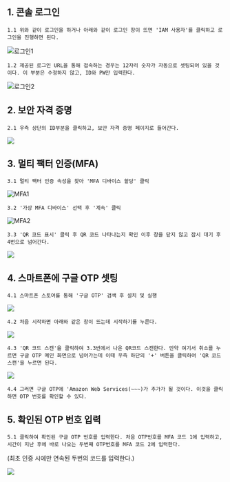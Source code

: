 ## 1. 콘솔 로그인

    1.1 위와 같이 로그인을 하거나 아래와 같이 로그인 창이 뜨면 'IAM 사용자'를 클릭하고 로그인을 진행하면 된다.

![로그인1](../assets/images/2022-06-09-14-07-05.png)

    1.2 제공된 로그인 URL을 통해 접속하는 경우는 12자리 숫자가 자동으로 셋팅되어 있을 것이다. 이 부분은 수정하지 않고, ID와 PW만 입력한다.

![로그인2](../assets/images/2022-06-09-14-06-34.png)


## 2. 보안 자격 증명

    2.1 우측 상단의 ID부분을 클릭하고, 보안 자격 증명 페이지로 들어간다.

![](../assets/images/2022-06-09-14-08-45.png)

## 3. 멀티 팩터 인증(MFA)

    3.1 멀티 팩터 인증 속성을 찾아 'MFA 디바이스 할당' 클릭

![MFA1](../assets/images/2022-06-09-12-13-36.png)

    3.2 '가상 MFA 디바이스' 선택 후 '계속' 클릭

![MFA2](../assets/images/2022-06-09-12-16-14.png)

    3.3 'QR 코드 표시' 클릭 후 QR 코드 나타나는지 확인 이후 창을 닫지 않고 잠시 대기 후 4번으로 넘어간다.

![](../assets/images/2022-06-09-14-10-39.png)

## 4. 스마트폰에 구글 OTP 셋팅

    4.1 스마트폰 스토어를 통해 '구글 OTP' 검색 후 설치 및 실행

![](../assets/images/2022-06-09-12-28-04.png)

    4.2 처음 시작하면 아래와 같은 창이 뜨는데 시작하기를 누른다.

![](../assets/images/2022-06-09-12-29-51.png)

    4.3 'QR 코드 스캔'을 클릭하여 3.3번에서 나온 QR코드 스캔한다. 만약 여기서 취소를 누르면 구글 OTP 메인 화면으로 넘어가는데 이때 우측 하단의 '+' 버튼을 클릭하여 'QR 코드 스캔'을 누르면 된다.

![](../assets/images/2022-06-09-12-30-40.png)

    4.4 그러면 구글 OTP에 'Amazon Web Services(~~~)가 추가가 될 것이다. 이것을 클릭하면 OTP 번호를 확인할 수 있다.

## 5. 확인된 OTP 번호 입력

    5.1 클릭하여 확인된 구글 OTP 번호를 입력한다. 처음 OTP번호를 MFA 코드 1에 입력하고, 시간이 지난 후에 바로 나오는 두번쨰 OTP번호를 MFA 코드 2에 입력한다.
(최초 인증 시에만 연속된 두번의 코드를 입력한다.)

![](../assets/images/2022-06-09-12-37-28.png)
